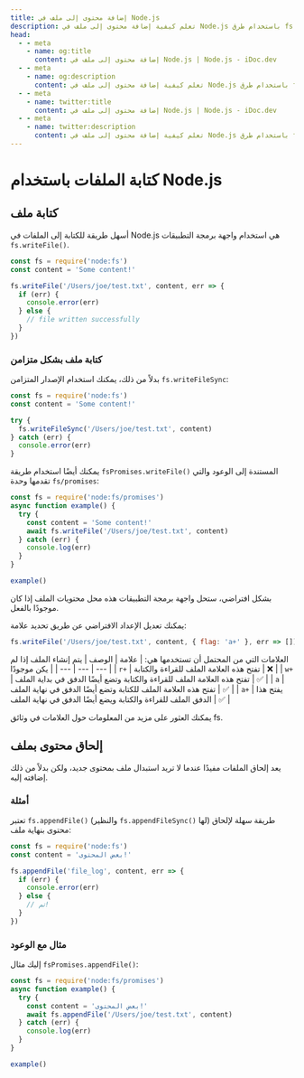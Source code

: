 ```yaml
---
title: إضافة محتوى إلى ملف في Node.js
description: تعلم كيفية إضافة محتوى إلى ملف في Node.js باستخدام طرق fs.appendFile() و fs.appendFileSync()، مع أمثلة وقطع شيفرة.
head:
  - - meta
    - name: og:title
      content: إضافة محتوى إلى ملف في Node.js | Node.js - iDoc.dev
  - - meta
    - name: og:description
      content: تعلم كيفية إضافة محتوى إلى ملف في Node.js باستخدام طرق fs.appendFile() و fs.appendFileSync()، مع أمثلة وقطع شيفرة.
  - - meta
    - name: twitter:title
      content: إضافة محتوى إلى ملف في Node.js | Node.js - iDoc.dev
  - - meta
    - name: twitter:description
      content: تعلم كيفية إضافة محتوى إلى ملف في Node.js باستخدام طرق fs.appendFile() و fs.appendFileSync()، مع أمثلة وقطع شيفرة.
---
```



# كتابة الملفات باستخدام Node.js

## كتابة ملف

أسهل طريقة للكتابة إلى الملفات في Node.js هي استخدام واجهة برمجة التطبيقات `fs.writeFile()`.

```javascript
const fs = require('node:fs')
const content = 'Some content!'

fs.writeFile('/Users/joe/test.txt', content, err => {
  if (err) {
    console.error(err)
  } else {
    // file written successfully
  }
})
```

### كتابة ملف بشكل متزامن

بدلاً من ذلك، يمكنك استخدام الإصدار المتزامن `fs.writeFileSync`:

```javascript
const fs = require('node:fs')
const content = 'Some content!'

try {
  fs.writeFileSync('/Users/joe/test.txt', content)
} catch (err) {
  console.error(err)
}
```

يمكنك أيضًا استخدام طريقة `fsPromises.writeFile()` المستندة إلى الوعود والتي تقدمها وحدة `fs/promises`:

```javascript
const fs = require('node:fs/promises')
async function example() {
  try {
    const content = 'Some content!'
    await fs.writeFile('/Users/joe/test.txt', content)
  } catch (err) {
    console.log(err)
  }
}

example()
```

بشكل افتراضي، ستحل واجهة برمجة التطبيقات هذه محل محتويات الملف إذا كان موجودًا بالفعل.

يمكنك تعديل الإعداد الافتراضي عن طريق تحديد علامة:

```javascript
fs.writeFile('/Users/joe/test.txt', content, { flag: 'a+' }, err => [])
```

العلامات التي من المحتمل أن تستخدمها هي:
| علامة | الوصف | يتم إنشاء الملف إذا لم يكن موجودًا |
| --- | --- | --- |
| `r+` | تفتح هذه العلامة الملف للقراءة والكتابة | :x: |
| `w+` | تفتح هذه العلامة الملف للقراءة والكتابة وتضع أيضًا الدفق في بداية الملف | :white_check_mark: |
| `a` | تفتح هذه العلامة الملف للكتابة وتضع أيضًا الدفق في نهاية الملف | :white_check_mark: |
| `a+` | يفتح هذا الدفق الملف للقراءة والكتابة ويضع أيضًا الدفق في نهاية الملف | :white_check_mark: |

يمكنك العثور على مزيد من المعلومات حول العلامات في وثائق fs.

## إلحاق محتوى بملف

يعد إلحاق الملفات مفيدًا عندما لا تريد استبدال ملف بمحتوى جديد، ولكن بدلاً من ذلك إضافته إليه.


### أمثلة

تعتبر `fs.appendFile()` (والنظير `fs.appendFileSync()` لها) طريقة سهلة لإلحاق محتوى بنهاية ملف:

```javascript
const fs = require('node:fs')
const content = 'بعض المحتوى!'

fs.appendFile('file_log', content, err => {
  if (err) {
    console.error(err)
  } else {
    // تم!
  }
})
```

### مثال مع الوعود

إليك مثال `fsPromises.appendFile()`:

```javascript
const fs = require('node:fs/promises')
async function example() {
  try {
    const content = 'بعض المحتوى!'
    await fs.appendFile('/Users/joe/test.txt', content)
  } catch (err) {
    console.log(err)
  }
}

example()
```

